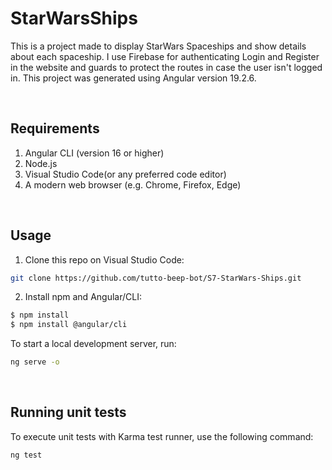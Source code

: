 # StarWarsShips

This is a project made to display StarWars Spaceships and show details about each spaceship. I use Firebase for authenticating Login and Register in the website and guards to protect the routes in case the user isn't logged in. This project was generated using Angular version 19.2.6.

<br>

## Requirements

1. Angular CLI (version 16 or higher)
2. Node.js
3. Visual Studio Code(or any preferred code editor)
4. A modern web browser (e.g. Chrome, Firefox, Edge)

<br>

## Usage

1. Clone this repo on Visual Studio Code:
```bash
git clone https://github.com/tutto-beep-bot/S7-StarWars-Ships.git
```

2. Install npm and Angular/CLI:
```bash
$ npm install
$ npm install @angular/cli
```

To start a local development server, run:

```bash
ng serve -o
```
<br>


## Running unit tests

To execute unit tests with Karma test runner, use the following command:

```bash
ng test
```


